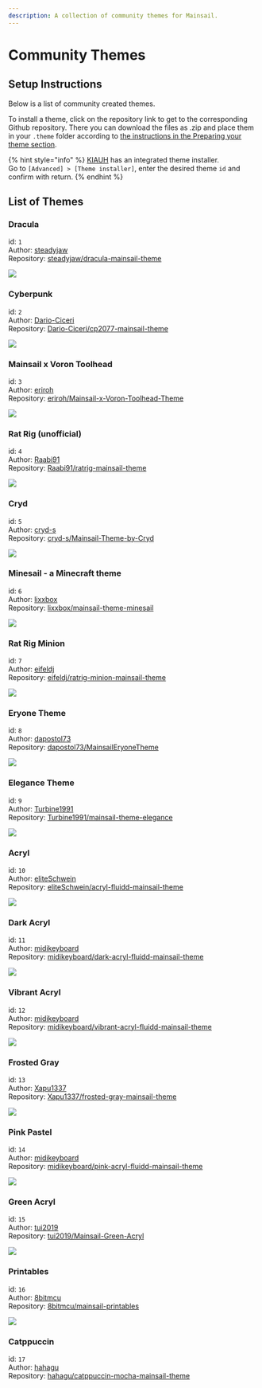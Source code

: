 ```yaml
---
description: A collection of community themes for Mainsail.
---
```


# Community Themes

## Setup Instructions <a href="#setup-instructions" id="setup-instructions"></a>

Below is a list of community created themes.

To install a theme, click on the repository link to get to the corresponding Github repository. There you can download the files as .zip and place them in your `.theme` folder according to [the instructions in the Preparing your theme section](https://docs.mainsail.xyz/theming/prepare#directory-structure).

{% hint style="info" %}
[KIAUH](https://docs.mainsail.xyz/setup/kiauh) has an integrated theme installer.\
Go to `[Advanced] > [Theme installer]`, enter the desired theme `id` and confirm with return.
{% endhint %}

## List of Themes

### Dracula

id: `1`\
Author: [steadyjaw](https://www.github.com/steadyjaw/)\
Repository: [steadyjaw/dracula-mainsail-theme](https://www.github.com/steadyjaw/dracula-mainsail-theme/)

![](https://raw.githubusercontent.com/steadyjaw/dracula-mainsail-theme/master/screenshot.jpg)

### Cyberpunk

id: `2`\
Author: [Dario-Ciceri](https://www.github.com/Dario-Ciceri/)\
Repository: [Dario-Ciceri/cp2077-mainsail-theme](https://www.github.com/Dario-Ciceri/cp2077-mainsail-theme/)

![](https://raw.githubusercontent.com/Dario-Ciceri/cp2077-mainsail-theme/master/screenshot.jpg)

### Mainsail x Voron Toolhead

id: `3`\
Author: [eriroh](https://www.github.com/eriroh/)\
Repository: [eriroh/Mainsail-x-Voron-Toolhead-Theme](https://www.github.com/eriroh/Mainsail-x-Voron-Toolhead-Theme/)

![](https://raw.githubusercontent.com/eriroh/Mainsail-x-Voron-Toolhead-Theme/master/screenshot.jpg)

### Rat Rig (unofficial)

id: `4`\
Author: [Raabi91](https://www.github.com/Raabi91/)\
Repository: [Raabi91/ratrig-mainsail-theme](https://www.github.com/Raabi91/ratrig-mainsail-theme/)

![](https://raw.githubusercontent.com/Raabi91/ratrig-mainsail-theme/master/screenshot.jpg)

### Cryd

id: `5`\
Author: [cryd-s](https://www.github.com/cryd-s/)\
Repository: [cryd-s/Mainsail-Theme-by-Cryd](https://www.github.com/cryd-s/Mainsail-Theme-by-Cryd/)

![](https://raw.githubusercontent.com/cryd-s/Mainsail-Theme-by-Cryd/master/screenshot.jpg)

### Minesail - a Minecraft theme

id: `6`\
Author: [lixxbox](https://www.github.com/lixxbox/)\
Repository: [lixxbox/mainsail-theme-minesail](https://www.github.com/lixxbox/mainsail-theme-minesail/)

![](https://raw.githubusercontent.com/lixxbox/mainsail-theme-minesail/master/screenshot.jpg)

### Rat Rig Minion

id: `7`\
Author: [eifeldj](https://www.github.com/eifeldj/)\
Repository: [eifeldj/ratrig-minion-mainsail-theme](https://www.github.com/eifeldj/ratrig-minion-mainsail-theme/)

![](https://raw.githubusercontent.com/eifeldj/ratrig-minion-mainsail-theme/master/screenshot.jpg)

### Eryone Theme

id: `8`\
Author: [dapostol73](https://www.github.com/dapostol73/)\
Repository: [dapostol73/MainsailEryoneTheme](https://www.github.com/dapostol73/MainsailEryoneTheme/)

![](https://raw.githubusercontent.com/dapostol73/MainsailEryoneTheme/master/screenshot.jpg)

### Elegance Theme

id: `9`\
Author: [Turbine1991](https://www.github.com/Turbine1991/)\
Repository: [Turbine1991/mainsail-theme-elegance](https://www.github.com/Turbine1991/mainsail-theme-elegance/)

![](https://raw.githubusercontent.com/Turbine1991/mainsail-theme-elegance/master/screenshot.jpg)

### Acryl

id: `10`\
Author: [eliteSchwein](https://www.github.com/eliteSchwein/)\
Repository: [eliteSchwein/acryl-fluidd-mainsail-theme](https://www.github.com/eliteSchwein/acryl-fluidd-mainsail-theme/)

![](https://raw.githubusercontent.com/eliteSchwein/acryl-fluidd-mainsail-theme/master/screenshot.jpg)

### Dark Acryl

id: `11`\
Author: [midikeyboard](https://www.github.com/midikeyboard/)\
Repository: [midikeyboard/dark-acryl-fluidd-mainsail-theme](https://www.github.com/midikeyboard/dark-acryl-fluidd-mainsail-theme/)

![](https://raw.githubusercontent.com/midikeyboard/dark-acryl-fluidd-mainsail-theme/master/screenshot.jpg)

### Vibrant Acryl

id: `12`\
Author: [midikeyboard](https://www.github.com/midikeyboard/)\
Repository: [midikeyboard/vibrant-acryl-fluidd-mainsail-theme](https://www.github.com/midikeyboard/vibrant-acryl-fluidd-mainsail-theme/)

![](https://raw.githubusercontent.com/midikeyboard/vibrant-acryl-fluidd-mainsail-theme/master/screenshot.jpg)

### Frosted Gray

id: `13`\
Author: [Xapu1337](https://www.github.com/Xapu1337/)\
Repository: [Xapu1337/frosted-gray-mainsail-theme](https://www.github.com/Xapu1337/frosted-gray-mainsail-theme/)

![](https://raw.githubusercontent.com/Xapu1337/frosted-gray-mainsail-theme/master/screenshot.jpg)

### Pink Pastel

id: `14`\
Author: [midikeyboard](https://www.github.com/midikeyboard/)\
Repository: [midikeyboard/pink-acryl-fluidd-mainsail-theme](https://www.github.com/midikeyboard/pink-acryl-fluidd-mainsail-theme/)

![](https://raw.githubusercontent.com/midikeyboard/pink-acryl-fluidd-mainsail-theme/master/screenshot.jpg)

### Green Acryl

id: `15`\
Author: [tui2019](https://www.github.com/tui2019/)\
Repository: [tui2019/Mainsail-Green-Acryl](https://www.github.com/tui2019/Mainsail-Green-Acryl/)

![](https://raw.githubusercontent.com/tui2019/Mainsail-Green-Acryl/master/screenshot.jpg)

### Printables

id: `16`\
Author: [8bitmcu](https://www.github.com/8bitmcu/)\
Repository: [8bitmcu/mainsail-printables](https://www.github.com/8bitmcu/mainsail-printables/)

![](https://raw.githubusercontent.com/8bitmcu/mainsail-printables/master/screenshot.jpg)

### Catppuccin

id: `17`\
Author: [hahagu](https://www.github.com/hahagu)\
Repository: [hahagu/catppuccin-mocha-mainsail-theme](https://github.com/hahagu/catppuccin-mocha-mainsail-theme)
